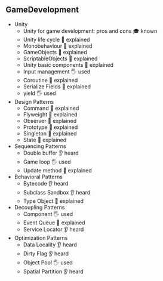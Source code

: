 ## GameDevelopment

- Unity
  - Unity for game development: pros and cons 🎓 known
  - Unity life cycle 🙋 explained
  - Monobehaviour 🙋 explained
  - GameObjects 🙋 explained
  - ScriptableObjects 🙋 explained
  - Unity basic components 🙋 explained
  - Input management 🖐️ used
  - Coroutine 🙋 explained
  - Serialize Fields 🙋 explained
  - yield 🖐️ used
- Design Patterns
  - Command 🙋 explained
  - Flyweight 🙋 explained
  - Observer 🙋 explained
  - Prototype 🙋 explained
  - Singleton 🙋 explained
  - State 🙋 explained
- Sequencing Patterns
  - Double buffer 👂 heard
  - Game loop 🖐️ used
  - Update method 🙋 explained
- Behavioral Patterns
  - Bytecode 👂 heard
  - Subclass Sandbox 👂 heard
  - Type Object 🙋 explained
- Decoupling Patterns
  - Component 🖐️ used
  - Event Queue 🙋 explained
  - Service Locator 👂 heard
- Optimization Patterns
  - Data Locality 👂 heard
  - Dirty Flag 👂 heard
  - Object Pool 🖐️ used
  - Spatial Partition 👂 heard